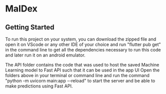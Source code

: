 # MalDex
## Getting Started
To run this project on your system, you can download the zipped file and open it on VScode or any other IDE of your choice and run "flutter pub get" in the command line to get all the dependencies necessary to run this code and later run it on an android emulator.

The API folder contains the code that was used to host the saved Machine Learning model to Fast API such that it can be used in the app UI
Open the folders above in your terminal or command line and run the command "python -m uvicorn main:app --reload" to start the server and be able to make predictions using Fast API.
